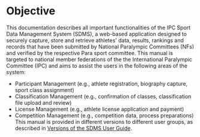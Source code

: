 # Objective

This documentation describes all important functionalities of the IPC Sport Data Management System (SDMS), a web-based application designed to securely capture, store and retrieve athletes' data, results, rankings and records that have been submitted by National Paralympic Committees (NFs) and verified by the respective Para sport committee. This manual is targeted to national member federations of the the International Paralympic Committee (IPC) and aims to assist the users in the following areas of the system:

- Participant Management (e.g., athlete registration, biography capture, sport class assignment)
- Classification Management (e.g., confirmation of classes, classification file upload and review)
- License Management (e.g., athlete license application and payment)
- Competition Management (e.g., competition data, process preparations)
  This manual is provided in different versions to different user groups, as described in [Versions of the SDMS User Guide](versions).

<!-- TODO: Format all markdown documents! -->
